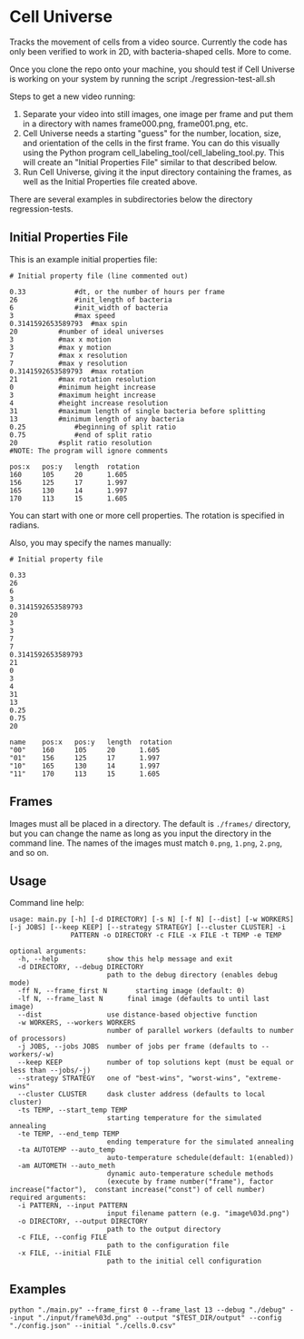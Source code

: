 Cell Universe
=============

Tracks the movement of cells from a video source. Currently the code has only been verified to work in 2D, with bacteria-shaped cells. More to come.

Once you clone the repo onto your machine, you should test if Cell Universe is working on your system by running the script ./regression-test-all.sh

Steps to get a new video running:
1. Separate your video into still images, one image per frame and put them in a directory with names frame000.png, frame001.png, etc.
2. Cell Universe needs a starting "guess" for the number, location, size, and orientation of the cells in the first frame. You can do this visually using the Python program cell_labeling_tool/cell_labeling_tool.py. This will create an "Initial Properties File" similar to that described below.
3. Run Cell Universe, giving it the input directory containing the frames, as well as the Initial Properties file created above.

There are several examples in subdirectories below the directory regression-tests.


Initial Properties File
-----------------------

This is an example initial properties file:

``` sourceCode
# Initial property file (line commented out)

0.33   	  	   	#dt, or the number of hours per frame
26    			#init_length of bacteria
6     			#init_width of bacteria
3     			#max speed
0.3141592653589793	#max spin
20			#number of ideal universes
3			#max x motion
3			#max y motion
7			#max x resolution
7			#max y resolution
0.3141592653589793	#max rotation
21			#max rotation resolution
0			#minimum height increase
3			#maximum height increase
4			#height increase resolution
31			#maximum length of single bacteria before splitting
13			#minimum length of any bacteria
0.25			#beginning of split ratio
0.75			#end of split ratio
20			#split ratio resolution
#NOTE: The program will ignore comments

pos:x   pos:y   length  rotation
160     105     20      1.605
156     125     17      1.997
165     130     14      1.997
170     113     15      1.605
```
You can start with one or more cell properties. The rotation is specified in
radians.

Also, you may specify the names manually:

``` sourceCode
# Initial property file

0.33
26
6
3
0.3141592653589793
20
3
3
7
7
0.3141592653589793
21
0
3
4
31
13
0.25
0.75
20

name    pos:x   pos:y   length  rotation
"00"    160     105     20      1.605
"01"    156     125     17      1.997
"10"    165     130     14      1.997
"11"    170     113     15      1.605
```

Frames
------

Images must all be placed in a directory. The default is `./frames/` directory, but you can change the name as long as you input the directory in the command line. The names of the images must match `0.png`, `1.png`, `2.png`, and so on.

Usage
-----

Command line help:

``` sourceCode
usage: main.py [-h] [-d DIRECTORY] [-s N] [-f N] [--dist] [-w WORKERS] [-j JOBS] [--keep KEEP] [--strategy STRATEGY] [--cluster CLUSTER] -i
               PATTERN -o DIRECTORY -c FILE -x FILE -t TEMP -e TEMP

optional arguments:
  -h, --help            show this help message and exit
  -d DIRECTORY, --debug DIRECTORY
                        path to the debug directory (enables debug mode)
  -ff N, --frame_first N       starting image (default: 0)
  -lf N, --frame_last N      final image (defaults to until last image)
  --dist                use distance-based objective function
  -w WORKERS, --workers WORKERS
                        number of parallel workers (defaults to number of processors)
  -j JOBS, --jobs JOBS  number of jobs per frame (defaults to --workers/-w)
  --keep KEEP           number of top solutions kept (must be equal or less than --jobs/-j)
  --strategy STRATEGY   one of "best-wins", "worst-wins", "extreme-wins"
  --cluster CLUSTER     dask cluster address (defaults to local cluster)
  -ts TEMP, --start_temp TEMP  
                        starting temperature for the simulated annealing
  -te TEMP, --end_temp TEMP
                        ending temperature for the simulated annealing
  -ta AUTOTEMP --auto_temp 
                        auto-temperature schedule(default: 1(enabled))
  -am AUTOMETH --auto_meth
                        dynamic auto-temperature schedule methods
                        (execute by frame number("frame"), factor increase("factor"),  constant increase("const") of cell number)
required arguments:
  -i PATTERN, --input PATTERN
                        input filename pattern (e.g. "image%03d.png")
  -o DIRECTORY, --output DIRECTORY
                        path to the output directory
  -c FILE, --config FILE
                        path to the configuration file
  -x FILE, --initial FILE
                        path to the initial cell configuration

```

Examples
--------

``` sourceCode
python "./main.py" --frame_first 0 --frame_last 13 --debug "./debug" --input "./input/frame%03d.png" --output "$TEST_DIR/output" --config "./config.json" --initial "./cells.0.csv"
```
